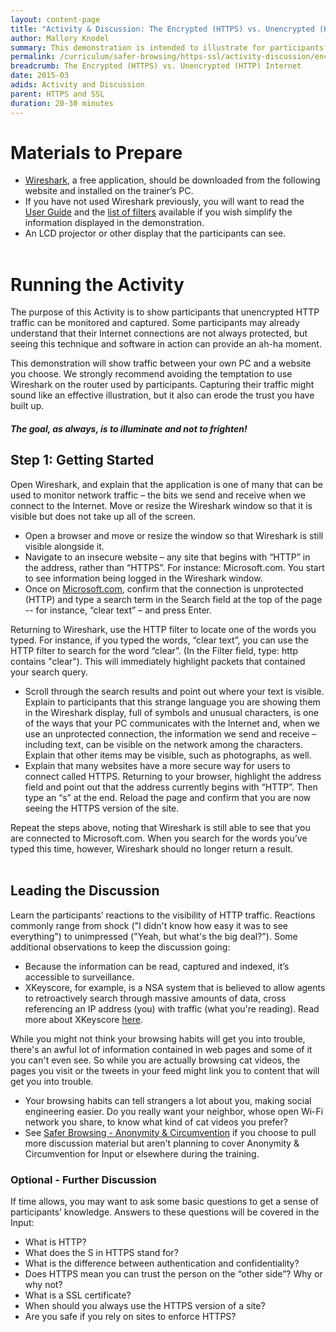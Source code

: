 ```yaml
---
layout: content-page
title: "Activity & Discussion: The Encrypted (HTTPS) vs. Unencrypted (HTTP) Internet"
author: Mallory Knodel
summary: This demonstration is intended to illustrate for participants that some information they exchange, over a network connection to a website or other server, is exposed along the way if they use unprotected connections.
permalink: /curriculum/safer-browsing/https-ssl/activity-discussion/encrypted-vs-unencrypted-internet/
breadcrumb: The Encrypted (HTTPS) vs. Unencrypted (HTTP) Internet
date: 2015-03
adids: Activity and Discussion
parent: HTTPS and SSL
duration: 20-30 minutes
---
```

# Materials to Prepare
- [Wireshark](https://www.wireshark.org/), a free application, should be downloaded from the following website and installed on the trainer’s PC.
- If you have not used Wireshark previously, you will want to read the [User Guide](https://www.wireshark.org/docs/wsug_html_chunked/) and the [list of filters](https://wiki.wireshark.org/CaptureFilters) available if you wish simplify the information displayed in the demonstration.
- An LCD projector or other display that the participants can see.
<br><br>

# Running the Activity
The purpose of this Activity is to show participants that unencrypted HTTP traffic can be monitored and  captured. Some participants may already understand that their Internet connections are not always protected, but seeing this technique and software in action can provide an ah-ha moment.

This demonstration will show traffic between your own PC and a website you choose. We strongly recommend avoiding the temptation to use Wireshark on the router used by participants. Capturing their traffic might sound like an effective illustration, but it also can erode the trust you have built up.

#### *The goal, as always, is to illuminate and not to frighten!*

## Step 1: Getting Started
Open Wireshark, and explain that the application is one of many that can be used to monitor network traffic – the bits we send and receive when we connect to the Internet. Move or resize the Wireshark window so that it is visible but does not take up all of the screen.
- Open a browser and move or resize the window so that Wireshark is still visible alongside it.
- Navigate to an insecure website – any site that begins with “HTTP” in the address, rather than “HTTPS”. For instance: Microsoft.com. You start to see information being logged in the Wireshark window.
- Once on [Microsoft.com](http://www.microsoft.com), confirm that the connection is unprotected (HTTP) and type a search term in the Search field at the top of the page -- for instance, “clear text” – and press Enter.

Returning to Wireshark, use the HTTP filter to locate one of the words you typed. For instance, if you typed the words, “clear text”, you can use the HTTP filter to search for the word “clear”. (In the Filter field, type: http contains "clear"). This will immediately highlight packets that contained your search query.
- Scroll through the search results and point out where your text is visible. Explain to participants that this strange language you are showing them in the Wireshark display, full of symbols and unusual characters, is one of the ways that your PC communicates with the Internet and, when we use an unprotected connection, the information we send and receive – including text, can be visible on the network among the characters. Explain that other items may be visible, such as photographs, as well.
- Explain that many websites have a more secure way for users to connect called HTTPS.  Returning to your browser, highlight the address field and point out that the address currently begins with “HTTP”. Then type an “s” at the end. Reload the page and confirm that you are now seeing the HTTPS version of the site.

Repeat the steps above, noting that Wireshark is still able to see that you are connected to Microsoft.com. When you search for the words you’ve typed this time, however, Wireshark should no longer return a result.
<br><br>

## Leading the Discussion
Learn the participants’ reactions to the visibility of HTTP traffic. Reactions commonly range from shock ("I didn't know how easy it was to see everything") to unimpressed ("Yeah, but what's the big deal?"). Some additional observations to keep the discussion going:
- Because the information can be read, captured and indexed, it’s accessible to surveillance.
- XKeyscore, for example, is a NSA system that is believed to allow agents to retroactively search through massive amounts of data, cross referencing an IP address (you) with traffic (what you're reading). Read more about XKeyscore [here](https://en.wikipedia.org/wiki/XKeyscore).

While you might not think your browsing habits will get you into trouble, there's an awful lot of information contained in web pages and some of it you can't even see. So while you are actually browsing cat videos, the pages you visit or the tweets in your feed might link you to content that will get you into trouble.
- Your browsing habits can tell strangers a lot about you, making social engineering easier. Do you really want your neighbor, whose open Wi-Fi network you share, to know what kind of cat videos you prefer?
- See [Safer Browsing - Anonymity & Circumvention](/curriculum/anonymity-circumvention) if you choose to pull more discussion material but aren't planning to cover Anonymity & Circumvention for Input or elsewhere during the training.

### Optional - Further Discussion
If time allows, you may want to ask some basic questions to get a sense of participants’ knowledge. Answers to these questions will be covered in the Input:
- What is HTTP?
- What does the S in HTTPS stand for?
- What is the difference between authentication and confidentiality?
- Does HTTPS mean you can trust the person on the “other side”? Why or why not? 
- What is a SSL certificate?
- When should you always use the HTTPS version of a site?
- Are you safe if you rely on sites to enforce HTTPS?
<br><br>
